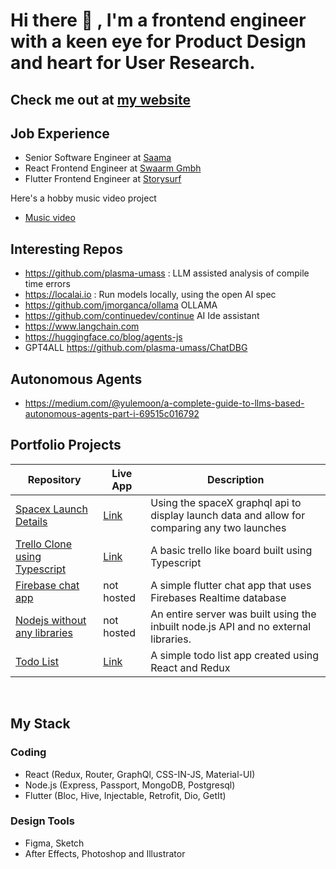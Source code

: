 # Hi there 👋 , I'm a frontend engineer with a keen eye for **Product Design** and heart for **User Research**. 

## Check me out at [my website](https://saurabswaarm.github.io)

## Job Experience
- Senior Software Engineer at [Saama](https://saama.com)
- React Frontend Engineer at [Swaarm Gmbh](https://swaarm.com/)
- Flutter Frontend Engineer at [Storysurf](https://storysurf.app)

Here's a hobby music video project
- [Music video](https://www.youtube.com/watch?v=hhaZ18C7YaU)

## Interesting Repos

- https://github.com/plasma-umass : LLM assisted analysis of compile time errors
- https://localai.io : Run models locally, using the open AI spec
- https://github.com/jmorganca/ollama OLLAMA
- https://github.com/continuedev/continue AI Ide assistant
- https://www.langchain.com
- https://huggingface.co/blog/agents-js
- GPT4ALL https://github.com/plasma-umass/ChatDBG


## Autonomous Agents

- https://medium.com/@yulemoon/a-complete-guide-to-llms-based-autonomous-agents-part-i-69515c016792

## Portfolio Projects

| Repository | Live App | Description |
|------------|----------|-------------|
| [Spacex Launch Details](https://github.com/saurabsalhotra/spacex) | [Link](https://saurab-spacex.netlify.app/) | Using the spaceX graphql api to display launch data and allow for comparing any two launches |
|[Trello Clone using Typescript](https://github.com/saurabsalhotra/typescript-trello-type-app) | [Link](https://saurab-trellotypescript.netlify.app/) | A basic trello like board built using Typescript |
| [Firebase chat app](https://github.com/saurabsalhotra/flutter-firebase-chat-app) | not hosted | A simple flutter chat app that uses Firebases Realtime database |
|[Nodejs without any libraries](https://github.com/saurabsalhotra/nodejs-without-any-libraries) | not hosted | An entire server was built using the inbuilt node.js API and no external libraries. |
| [Todo List](https://github.com/saurabsalhotra/simple-react-redux-router-todolist) | [Link](https://saurab-simpletodolist.netlify.app/) | A simple todo list app created using React and Redux |

<br>

## My Stack

### Coding
- React (Redux, Router, GraphQl, CSS-IN-JS, Material-UI)
- Node.js (Express, Passport, MongoDB, Postgresql)
- Flutter (Bloc, Hive, Injectable, Retrofit, Dio, GetIt)

### Design Tools
- Figma, Sketch
- After Effects, Photoshop and Illustrator
